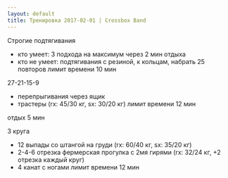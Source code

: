 ```yaml
---
layout: default
title: Тренировка 2017-02-01 | Crossbox Band
---
```


Строгие подтягивания
- кто умеет: 3 подхода на максимум через 2 мин отдыха
- кто не умеет: подтягивания с резиной, к кольцам, набрать 25 повторов
лимит времени 10 мин

27-21-15-9
- перепрыгивания через ящик
- трастеры (rx: 45/30 кг, sx: 30/20 кг)
лимит времени 12 мин

отдых 5 мин

3 круга
- 12 выпады со штангой на груди (rx: 60/40 кг, sx: 35/20 кг)
- 2-4-6 отрезка фермерская прогулка с 2мя гирями (rx: 32/24 кг, +2 отрезка каждый круг)
- 4 канат с ногами
лимит времени 12 мин 